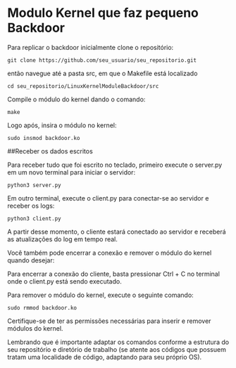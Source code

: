 # Modulo Kernel que faz pequeno Backdoor

Para replicar o backdoor inicialmente clone o repositório:

```
git clone https://github.com/seu_usuario/seu_repositorio.git
```

então navegue até a pasta src, em que o Makefile está localizado

```
cd seu_repositorio/LinuxKernelModuleBackdoor/src
```

Compile o módulo do kernel dando o comando:

```
make
```

Logo após, insira o módulo no kernel:

```
sudo insmod backdoor.ko
```

##Receber os dados escritos

Para receber tudo que foi escrito no teclado, primeiro execute o server.py em um novo terminal para iniciar o servidor:

```
python3 server.py
```

Em outro terminal, execute o client.py para conectar-se ao servidor e receber os logs:

```
python3 client.py
```

A partir desse momento, o cliente estará conectado ao servidor e receberá as atualizações do log em tempo real.

Você também pode encerrar a conexão e remover o módulo do kernel quando desejar:

Para encerrar a conexão do cliente, basta pressionar Ctrl + C no terminal onde o client.py está sendo executado.

Para remover o módulo do kernel, execute o seguinte comando:

```
sudo rmmod backdoor.ko
```

Certifique-se de ter as permissões necessárias para inserir e remover módulos do kernel.

Lembrando que é importante adaptar os comandos conforme a estrutura do seu repositório e diretório de trabalho (se atente aos códigos que possuem tratam uma localidade de código, adaptando para seu próprio OS).
